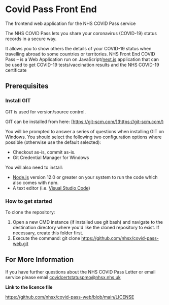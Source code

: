 # Covid Pass Front End

The frontend web application for the NHS COVID Pass service

The NHS COVID Pass lets you share your coronavirus (COVID-19) status records in a secure way.

It allows you to show others the details of your COVID-19 status when travelling abroad to some countries or territories. NHS Front End COVID Pass – is a Web Application run on JavaScript/[next.js](https://nextjs.org/) application that can be used to get COVID-19 tests/vaccination results and the NHS COVID-19 certificate

## Prerequisites

### **Install GIT**

GIT is used for version/source control.

GIT can be installed from here: [https://git-scm.com/](https://git-scm.com/)

You will be prompted to answer a series of questions when installing GIT on Windows. You should select the following two configuration options where possible (otherwise use the default selected):

- Checkout as-is, commit as-is.
- Git Credential Manager for Windows

You will also need to install: 
- [Node.js](https://nodejs.org) version 12.0 or greater on your system to run the code which also comes with npm.  
- A text editor (i.e. [Visual Studio Code](https://code.visualstudio.com/))

### **How to get started**

To clone the repository:

1. Open a new CMD instance (if installed use git bash) and navigate to the destination directory where you'd like the cloned repository to exist. If necessary, create this folder first.
2. Execute the command: git clone https://github.com/nhsx/covid-pass-web.git

## For More Information

If you have further questions about the NHS COVID Pass Letter or email service please email covidcertstatuspmo@nhsx.nhs.uk

**Link to the licence file**

https://github.com/nhsx/covid-pass-web/blob/main/LICENSE
